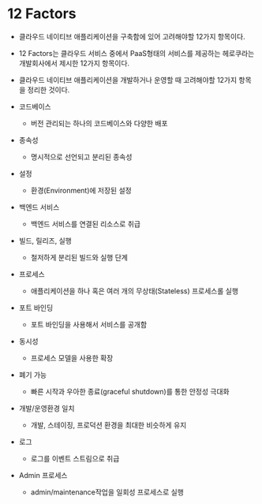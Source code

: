 # 12 Factors

- 클라우드 네이티브 애플리케이션을 구축함에 있어 고려해야할 12가지 항목이다.
- 12 Factors는 클라우드 서비스 중에서 PaaS형태의 서비스를 제공하는 헤로쿠라는 개발회사에서 제시한 12가지 항목이다.
- 클라우드 네이티브 애플리케이션을 개발하거나 운영할 때 고려해야할 12가지 항목을 정리한 것이다.

- 코드베이스
  - 버전 관리되는 하나의 코드베이스와 다양한 배포
- 종속성
  - 명시적으로 선언되고 분리된 종속성
- 설정
  - 환경(Environment)에 저장된 설정
- 백엔드 서비스
  - 백엔드 서비스를 연결된 리소스로 취급
- 빌드, 릴리즈, 실행
  - 철저하게 분리된 빌드와 실행 단계
- 프로세스
  - 애플리케이션을 하나 혹은 여러 개의 무상태(Stateless) 프로세스롤 실행
- 포트 바인딩
  - 포트 바인딩을 사용해서 서비스를 공개함
- 동시성
  - 프로세스 모델을 사용한 확장
- 폐기 가능
  - 빠른 시작과 우아한 종료(graceful shutdown)를 통한 안정성 극대화
- 개발/운영환경 일치
  - 개발, 스테이징, 프로덕션 환경을 최대한 비슷하게 유지
- 로그
  - 로그를 이벤트 스트림으로 취급
- Admin 프로세스
  - admin/maintenance작업을 일회성 프로세스로 실행
  